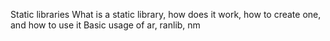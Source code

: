 Static libraries
What is a static library, how does it work, how to create one, and how to use it
Basic usage of ar, ranlib, nm
